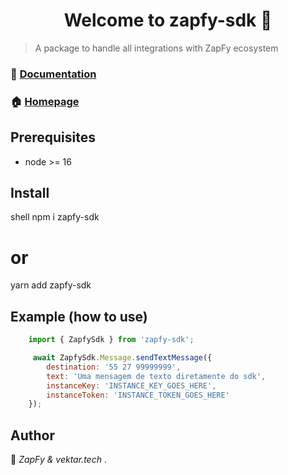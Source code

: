 <h1 align="center">Welcome to zapfy-sdk 👋</h1>


> A package to handle all integrations with ZapFy ecosystem

### 📖 [Documentation](http://docs.zapfy.me/)

### 🏠 [Homepage](https://github.com/rebonat0/zapfy-node-sdk)

## Prerequisites

- node >= 16

## Install

shell
npm i zapfy-sdk
# or
yarn add zapfy-sdk


## Example (how to use)
```js
    import { ZapfySdk } from 'zapfy-sdk';

     await ZapfySdk.Message.sendTextMessage({
        destination: '55 27 99999999',
        text: 'Uma mensagem de texto diretamente do sdk',
        instanceKey: 'INSTANCE_KEY_GOES_HERE',
        instanceToken: 'INSTANCE_TOKEN_GOES_HERE'
    });
```


## Author

👤 *ZapFy & vektar.tech*
.